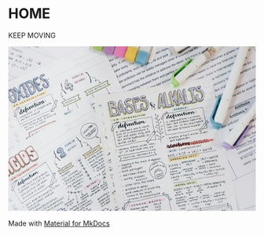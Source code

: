 # HOME

<span class="new-span">KEEP MOVING</span>

![](./index.jpeg)


Made with [Material for MkDocs](https://squidfunk.github.io/mkdocs-material/)
